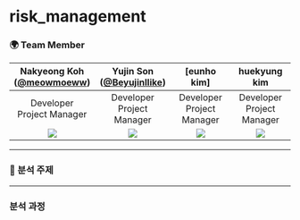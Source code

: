 # risk_management

### 🌍 Team Member 
|Nakyeong Koh<br/>([@meowmoeww](https://github.com/meowmoeww))|Yujin Son <br/>([@Beyujinllike](https://github.com/Beyujinllike))|[eunho kim]|huekyung kim<br/>|
|:----------:|:----------:|:----------:|:----------:|
|Developer<br/>Project Manager|Developer<br/>Project Manager|Developer<br/>Project Manager|Developer<br/>Project Manager|
|![](https://github.com/meowmoeww.png)|![](https://github.com/Beyujinllike.png)|![](https://github.com/Beyujinllike.png)|![](https://github.com/Beyujinllike.png)|

- - - 
### :musical_score: 분석 주제

- - - 

### 분석 과정 
